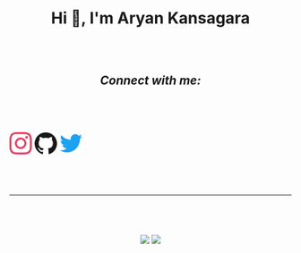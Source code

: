 <h1 align="center">Hi 👋, I'm Aryan Kansagara</h1>

<p align="center">
<br>
<br>
<h2 align="center"><i>Connect with me:</i><h2>
<br>
<br>
<a href="https://www.instagram.com/iaryankansagara/"><img src="https://github.com/AryanKansagara/AryanKansagara/raw/main/instagram.svg" alt='instagram' height='40'></a>
<a href="https://github.com/AryanKansagara"><img src="https://github.com/AryanKansagara/AryanKansagara/raw/main/github.svg" alt='github' height='40'></a>
<a href="https://twitter.com/Aryanstwt1"><img src="https://github.com/AryanKansagara/AryanKansagara/raw/main/download.svg" alt='twitter' width=40></a> 
</p>

<br>
<hr>
<br>
 
<p align="center">
<img width="48%" src="https://github-readme-stats.vercel.app/api?username=AryanKansagara&show_icons=true&theme=tokyonight&hide_border=true">
<img width="48%"src="https://github-readme-streak-stats.herokuapp.com/?user=AryanKansagara&theme=tokyonight&border=61dafb&hide_border=true">	
</p>
